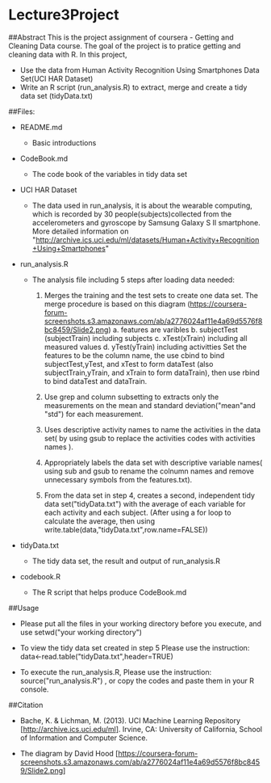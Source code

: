 Lecture3Project
===============

##Abstract
This is the project assignment of coursera - Getting and Cleaning Data course.
The goal of the project is to pratice getting and cleaning data with R.
In this project, 
* Use the data from Human Activity Recognition Using Smartphones Data Set(UCI HAR Dataset) 
* Write an R script (run_analysis.R) to extract, merge and create a tidy data set (tidyData.txt)


##Files:

 * README.md
   - Basic introductions

 * CodeBook.md
    - The code book of the variables in tidy data set

 * UCI HAR Dataset
    - The data used in run_analysis,
   it is about the wearable computing, which is recorded by 30 people(subjects)collected from the accelerometers and gyroscope by Samsung Galaxy S II smartphone.
   More detailed information on "http://archive.ics.uci.edu/ml/datasets/Human+Activity+Recognition+Using+Smartphones"  

 * run_analysis.R
   - The analysis file including 5 steps after loading data needed:    
  	 1. Merges the training and the test sets to create one data set.
  	    The merge procedure is based on this diagram
        (https://coursera-forum-screenshots.s3.amazonaws.com/ab/a2776024af11e4a69d5576f8bc8459/Slide2.png)
        a. features are varibles 
        b. subjectTest (subjectTrain) including subjects
        c. xTest(xTrain) including all measured values
        d. yTest(yTrain) including activitties
        Set the features to be the column name, the use cbind to bind subjectTest,yTest, and xTest to form dataTest
        (also subjectTrain,yTrain, and xTrain to form dataTrain), then use rbind to bind dataTest and dataTrain.

   	 2. Use grep and column subsetting to extracts only the measurements on the mean and standard deviation("mean"and "std") for each measurement. 

     3. Uses descriptive activity names to name the activities in the data set( by using gsub to replace the activities codes with activities names ).

     4. Appropriately labels the data set with descriptive variable names( using sub and gsub to rename the colnumn names and remove unnecessary symbols from the features.txt). 

     5. From the data set in step 4, creates a second, independent tidy data set("tidyData.txt") with the average of each variable for each activity and each subject. (After using a for loop to calculate the average, then using write.table(data,"tidyData.txt",row.name=FALSE))

 * tidyData.txt
   - The tidy data set, the result and output of run_analysis.R 
     
 * codebook.R
   - The R script that helps produce CodeBook.md 

##Usage 

* Please put all the files in your working directory before you execute,
 and use setwd("your working directory")

* To view the tidy data set created in step 5 
 Please use the instruction: data<-read.table("tidyData.txt",header=TRUE) 

* To execute the run_analysis.R,
 Please use the instruction: source("run_analysis.R") , or copy the codes and paste them in your R console.

##Citation
- Bache, K. & Lichman, M. (2013). UCI Machine Learning Repository [http://archive.ics.uci.edu/ml]. Irvine, CA: University of California, School of Information and Computer Science.

- The diagram by David Hood [https://coursera-forum-screenshots.s3.amazonaws.com/ab/a2776024af11e4a69d5576f8bc8459/Slide2.png]

